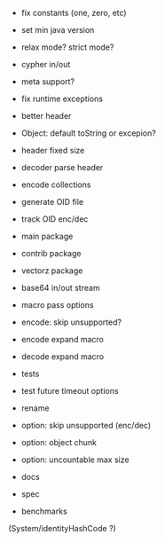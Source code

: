
- fix constants (one, zero, etc)
- set min java version
- relax mode? strict mode?
- cypher in/out
- meta support?
- fix runtime exceptions
- better header
- Object: default toString or excepion?
- header fixed size
- decoder parse header
- encode collections
- generate OID file
- track OID enc/dec
- main package
- contrib package
- vectorz package
- base64 in/out stream
- macro pass options
- encode: skip unsupported?
- encode expand macro
- decode expand macro
- tests
- test future timeout options
- rename
- option: skip unsupported (enc/dec)
- option: object chunk
- option: uncountable max size

- docs
- spec
- benchmarks

(System/identityHashCode ?)
